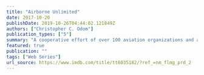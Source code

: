 ```yaml
---
title: "Airborne Unlimited"
date: 2017-10-20
publishDate: 2019-10-26T04:44:02.121849Z
authors: ["Christopher C. Odom"]
publication_types: ["5"]
summary: "A cooperative effort of over 100 aviation organizations and associations working with the Aero-News Network to provide the most informative and entertaining content available inside, and outside, the aviation world."
featured: true
publication: ""
tags: ["Web Series"]
url_source: https://www.imdb.com/title/tt6035182/?ref_=nm_flmg_prd_2
---
```

